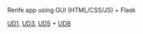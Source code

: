 Renfe app using GUI (HTML/CSS/JS) + Flask

[UD1](/Unidades_Didacticas.md#ud-1-análisis-de-las-fases-en-el-desarrollo-de-un-programa-elementos-de-un-programa),
[UD3](//Unidades_Didacticas.md#ud-3-estructuras-de-control-es-estándar-y-gestión-de-ficheros),
[UD5](/Unidades_Didacticas.md#ud-5-control-de-excepciones) + 
[UD8](/Unidades_Didacticas.md#ud-8-paquete-swing)
